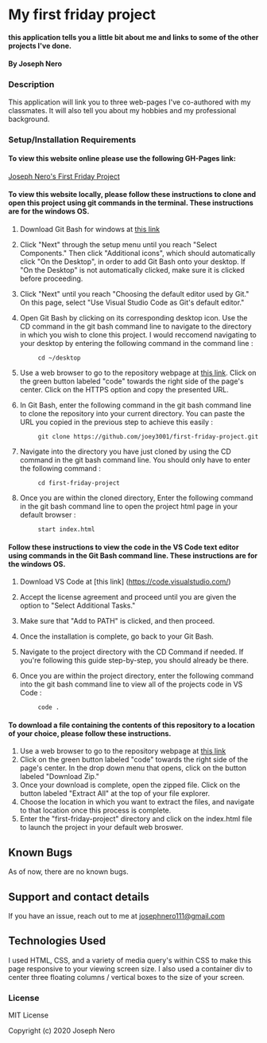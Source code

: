 # My first friday project

#### this application tells you a little bit about me and links to some of the other projects I've done. 

#### By Joseph Nero 

### Description

This application will link you to three web-pages I've co-authored with my classmates. It will also tell you about my hobbies and my professional background. 

### Setup/Installation Requirements

#### To view this website online please use the following GH-Pages link: 

[Joseph Nero's First Friday Project](https://joey3001.github.io/first-friday-project/)

#### To view this website locally, please follow these instructions to clone and open this project using git commands in the terminal. These instructions are for the windows OS. 

1. Download Git Bash for windows at [this link](https://gitforwindows.org/)
2. Click "Next" through the setup menu until you reach "Select Components." Then click "Additional icons", which should automatically click "On the Desktop", in order to add Git Bash onto your desktop. If "On the Desktop" is not automatically clicked, make sure it is clicked before proceeding. 
3. Click "Next" until you reach "Choosing the default editor used by Git." On this page, select "Use Visual Studio Code as Git's default editor."
4. Open Git Bash by clicking on its corresponding desktop icon. Use the CD command in the git bash command line to navigate to the directory in which you wish to clone this project. I would reccomend navigating to your desktop by entering the following command in the command line : 

            cd ~/desktop 

5. Use a web browser to go to the repository webpage at [this link](https://github.com/joey3001/first-friday-project). Click on the green button labeled "code" towards the right side of the page's center. Click on the HTTPS option and copy the presented URL. 
6. In Git Bash, enter the following command in the git bash command line to clone the repository into your current directory. You can paste the URL you copied in the previous step to achieve this easily : 

            git clone https://github.com/joey3001/first-friday-project.git

7. Navigate into the directory you have just cloned by using the CD command in the git bash command line. You should only have to enter the following command : 

            cd first-friday-project 

8. Once you are within the cloned directory, Enter the following command in the git bash command line to open the project html page in your default browser : 

            start index.html 

#### Follow these instructions to view the code in the VS Code text editor using commands in the Git Bash command line. These instructions are for the windows OS.

1. Download VS Code at [this link] (https://code.visualstudio.com/)
2. Accept the license agreement and proceed until you are given the option to "Select Additional Tasks."
3. Make sure that "Add to PATH" is clicked, and then proceed. 
4. Once the installation is complete, go back to your Git Bash. 
5. Navigate to the project directory with the CD Command if needed. If you're following this guide step-by-step, you should already be there. 
6. Once you are within the project directory, enter the following command into the git bash command line to view all of the projects code in VS Code : 

            code . 

#### To download a file containing the contents of this repository to a location of your choice, please follow these instructions. 

1. Use a web browser to go to the repository webpage at [this link](https://github.com/joey3001/)
2. Click on the green button labeled "code" towards the right side of the page's center. In the drop down menu that opens, click on the button labeled "Download Zip."
3. Once your download is complete, open the zipped file. Click on the button labeled "Extract All" at the top of your file explorer. 
4. Choose the location in which you want to extract the files, and navigate to that location once this process is complete. 
5. Enter the "first-friday-project" directory and click on the index.html file to launch the project in your default web broswer. 

## Known Bugs

As of now, there are no known bugs. 

## Support and contact details

If you have an issue, reach out to me at josephnero111@gmail.com

## Technologies Used

I used HTML, CSS, and a variety of media query's within CSS to make this page responsive to your viewing screen size. I also used a container div to center three floating columns / vertical boxes to the size of your screen. 

### License

MIT License

Copyright (c) 2020 Joseph Nero 
